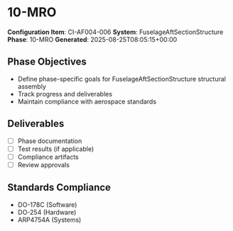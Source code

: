 # 10-MRO

**Configuration Item**: CI-AF004-006
**System**: FuselageAftSectionStructure
**Phase**: 10-MRO
**Generated**: 2025-08-25T08:05:15+00:00

## Phase Objectives
- Define phase-specific goals for FuselageAftSectionStructure structural assembly
- Track progress and deliverables
- Maintain compliance with aerospace standards

## Deliverables
- [ ] Phase documentation
- [ ] Test results (if applicable)
- [ ] Compliance artifacts
- [ ] Review approvals

## Standards Compliance
- DO-178C (Software)
- DO-254 (Hardware)
- ARP4754A (Systems)

